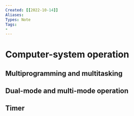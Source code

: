 ```yaml
---
Created: [[2022-10-14]]
Aliases: 
Types: Note
Tags: 
- 
---
```

# Computer-system operation
## Multiprogramming and multitasking
## Dual-mode and multi-mode operation
## Timer